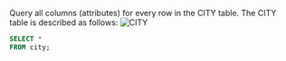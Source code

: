 Query all columns (attributes) for every row in the CITY table.
The CITY table is described as follows:
![CITY](https://s3.amazonaws.com/hr-challenge-images/8137/1449729804-f21d187d0f-CITY.jpg)

~~~~sql
SELECT * 
FROM city;